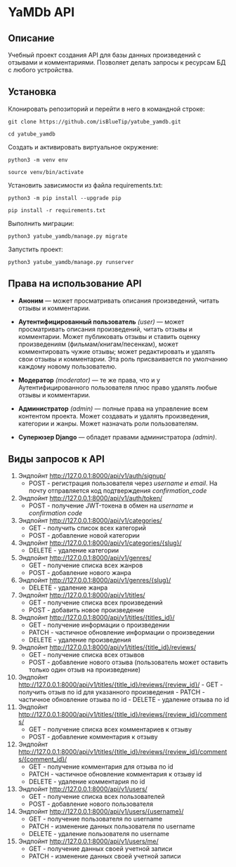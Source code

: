# YaMDb API


## Описание

Учебный проект создания API для базы данных произведений с отзывами и комментариями. Позволяет делать запросы к ресурсам БД с любого устройства.

## Установка

Клонировать репозиторий и перейти в него в командной строке:
```
git clone https://github.com/isBlueTip/yatube_yamdb.git
```

```
cd yatube_yamdb
```

Создать и активировать виртуальное окружение:

```
python3 -m venv env
```

```
source venv/bin/activate
```

Установить зависимости из файла requirements.txt:

```
python3 -m pip install --upgrade pip
```

```
pip install -r requirements.txt
```

Выполнить миграции:

```
python3 yatube_yamdb/manage.py migrate
```

Запустить проект:

```
python3 yatube_yamdb/manage.py runserver
```

## Права на использование API

- **Аноним** — может просматривать описания произведений, читать отзывы и комментарии.

- **Аутентифицированный пользователь** *(user)* —  может просматривать описания произведений, читать отзывы и комментарии. Может публиковать отзывы и ставить оценку произведениям (фильмам/книгам/песенкам), может комментировать чужие отзывы; может редактировать и удалять свои отзывы и комментарии. Эта роль присваивается по умолчанию каждому новому пользователю.

- **Модератор** *(moderator)* — те же права, что и у Аутентифицированного пользователя плюс право удалять любые отзывы и комментарии.
- **Администратор** *(admin)* — полные права на управление всем контентом проекта. Может создавать и удалять произведения, категории и жанры. Может назначать роли пользователям.
- **Суперюзер Django** — обладет правами администратора *(admin)*.

## Виды запросов к API

1. Эндпойнт http://127.0.0.1:8000/api/v1/auth/signup/
    - POST - регистрация пользователя через *username* и *email*. На почту отправляется код подтверждения *confirmation_code*
2. Эндпойнт http://127.0.0.1:8000/api/v1/auth/token/
    - POST - получение JWT-токена в обмен на *username* и *confirmation code*
3. Эндпойнт http://127.0.0.1:8000/api/v1/categories/
    - GET - получить список всех категорий
    - POST - добавление новой категории
4. Эндпойнт http://127.0.0.1:8000/api/v1/categories/{slug}/
    - DELETE - удаление категории
5. Эндпойнт http://127.0.0.1:8000/api/v1/genres/
    - GET - получение списка всех жанров
    - POST - добавление нового жанра
6. Эндпойнт http://127.0.0.1:8000/api/v1/genres/{slug}/
    - DELETE - удаление жанра
7. Эндпойнт http://127.0.0.1:8000/api/v1/titles/
    - GET - получение списка всех произведений
    - POST - добавить новое произведение
8. Эндпойнт http://127.0.0.1:8000/api/v1/titles/{titles_id}/
    - GET - получение информации о произведении
    - PATCH - частичное обновление информации о произведении
    - DELETE - удаление произведения
9.  Эндпойнт http://127.0.0.1:8000/api/v1/titles/{title_id}/reviews/
    - GET - получение списка всех отзывов
    - POST - добавление нового отзыва (пользователь может оставить только один отзыв на произведение)
10.  Эндпойнт http://127.0.0.1:8000/api/v1/titles/{title_id}/reviews/{review_id}/
    - GET - получить отзыв по id для указанного произведения
    - PATCH - частичное обновление отзыва по id
    - DELETE - удаление отзыва по id
11. Эндпойнт http://127.0.0.1:8000/api/v1/titles/{title_id}/reviews/{review_id}/comments/
    - GET - получение списка всех комментариев к отзыву
    - POST - добавление комментария к отзыву
12. Эндпойнт http://127.0.0.1:8000/api/v1/titles/{title_id}/reviews/{review_id}/comments/{comment_id}/
    - GET - получение комментария для отзыва по id
    - PATCH - частичное обновление комментария к отзыву id
    - DELETE - удаление комментария по id
13. Эндпойнт http://127.0.0.1:8000/api/v1/users/
    - GET - получение списка всех пользователей
    - POST - добавление нового пользователя
14. Эндпойнт http://127.0.0.1:8000/api/v1/users/{username}/
    - GET - получение пользователя по username
    - PATCH - изменение данных пользователя по username
    - DELETE - удаление пользователя по username
15. Эндпойнт http://127.0.0.1:8000/api/v1/users/me/
    - GET - получение данных своей учетной записи
    - PATCH - изменение данных своей учетной записи
